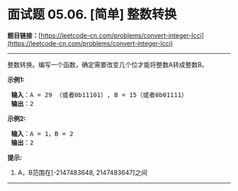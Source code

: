 # 面试题 05.06. [简单] 整数转换

**题目链接：**[https://leetcode-cn.com/problems/convert-integer-lcci](https://leetcode-cn.com/problems/convert-integer-lcci)

---

<div class="content__1Y2H">
 <div class="notranslate">
  <p>整数转换。编写一个函数，确定需要改变几个位才能将整数A转成整数B。</p> 
  <p> <strong>示例1:</strong></p> 
  <pre class="language-text"><strong> 输入</strong>：A = 29 （或者0b11101）, B = 15（或者0b01111）
<strong> 输出</strong>：2
</pre> 
  <p> <strong>示例2:</strong></p> 
  <pre class="language-text"><strong> 输入</strong>：A = 1，B = 2
<strong> 输出</strong>：2
</pre> 
  <p> <strong>提示:</strong></p> 
  <ol> 
   <li>A，B范围在[-2147483648, 2147483647]之间</li> 
  </ol> 
 </div>
</div>

---

```

```